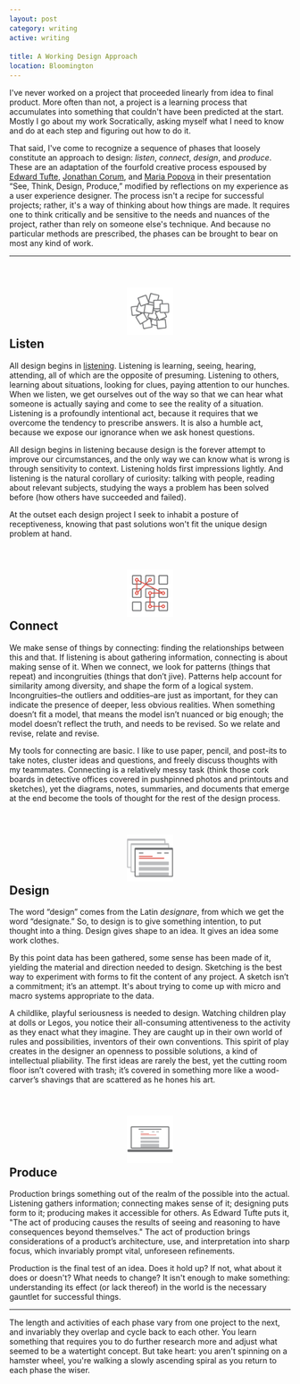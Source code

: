 ```yaml
---
layout: post
category: writing
active: writing

title: A Working Design Approach
location: Bloomington
---
```


I've never worked on a project that proceeded linearly from idea to final product. More often than not, a project is a learning process that accumulates into something that couldn't have been predicted at the start. Mostly I go about my work Socratically, asking myself what I need to know and do at each step and figuring out how to do it.

That said, I've come to recognize a sequence of phases that loosely constitute an approach to design: *listen*, *connect*, *design*, and *produce*. These are an adaptation of the fourfold creative process espoused by [Edward Tufte](http://www.edwardtufte.com/tufte/), [Jonathan Corum](http://13pt.com/corum/), and [Maria Popova](http://www.brainpickings.org/about/) in their presentation “See, Think, Design, Produce,” modified by reflections on my experience as a user experience designer. The process isn't a recipe for successful projects; rather, it's a way of thinking about how things are made. It requires one to think critically and be sensitive to the needs and nuances of the project, rather than rely on someone else's technique. And because no particular methods are prescribed, the phases can be brought to bear on most any kind of work.

---

<figure style="margin: 4em auto -2em auto; width: 6em;">
	<img src="img/writing/approach-listen.svg" alt="Illustration of some cards.">
</figure>

## Listen

All design begins in [listening](https://ia.net/know-how/putting-thought-into-things). Listening is learning, seeing, hearing, attending, all of which are the opposite of presuming. Listening to others, learning about situations, looking for clues, paying attention to our hunches. When we listen, we get ourselves out of the way so that we can hear what someone is actually saying and come to see the reality of a situation. Listening is a profoundly intentional act, because it requires that we overcome the tendency to prescribe answers. It is also a humble act, because we expose our ignorance when we ask honest questions.

All design begins in listening because design is the forever attempt to improve our circumstances, and the only way we can know what is wrong is through sensitivity to context. Listening holds first impressions lightly. And listening is the natural corollary of curiosity: talking with people, reading about relevant subjects, studying the ways a problem has been solved before (how others have succeeded and failed).

At the outset each design project I seek to inhabit a posture of receptiveness, knowing that past solutions won't fit the unique design problem at hand.

<figure style="margin: 4em auto -2em auto; width: 6em;">
	<img src="img/writing/approach-connect.svg" alt="Illustration of connection.">
</figure>

## Connect

We make sense of things by connecting: finding the relationships between this and that. If listening is about gathering information, connecting is about making sense of it. When we connect, we look for patterns (things that repeat) and incongruities (things that don’t jive). Patterns help account for similarity among diversity, and shape the form of a logical system. Incongruities–the outliers and oddities–are just as important, for they can indicate the presence of deeper, less obvious realities. When something doesn’t fit a model, that means the model isn’t nuanced or big enough; the model doesn’t reflect the truth, and needs to be revised. So we relate and revise, relate and revise.

My tools for connecting are basic. I like to use paper, pencil, and post-its to take notes, cluster ideas and questions, and freely discuss thoughts with my teammates. Connecting is a relatively messy task (think those cork boards in detective offices covered in pushpinned photos and printouts and sketches), yet the diagrams, notes, summaries, and documents that emerge at the end become the tools of thought for the rest of the design process.


<figure style="margin: 4em auto -2em auto; width: 6em;">
	<img src="img/writing/approach-design.svg" alt="Illustration of some wireframes.">
</figure>

## Design

The word “design” comes from the Latin *designare*, from which we get the word “designate.” So, to design is to give something intention, to put thought into a thing. Design gives shape to an idea. It gives an idea some work clothes.

By this point data has been gathered, some sense has been made of it, yielding the material and direction needed to design. Sketching is the best way to experiment with forms to fit the content of any project. A sketch isn’t a commitment; it’s an attempt. It's about trying to come up with micro and macro systems appropriate to the data.

A childlike, playful seriousness is needed to design. Watching children play at dolls or Legos, you notice their all-consuming attentiveness to the activity as they enact what they imagine. They are caught up in their own world of rules and possibilities, inventors of their own conventions. This spirit of play creates in the designer an openness to possible solutions, a kind of intellectual pliability. The first ideas are rarely the best, yet the cutting room floor isn’t covered with trash; it’s covered in something more like a wood-carver’s shavings that are scattered as he hones his art.


<figure style="margin: 4em auto -2em auto; width: 6em;">
	<img src="img/writing/approach-produce.svg" alt="Illustration of a screen.">
</figure>

## Produce

Production brings something out of the realm of the possible into the actual. Listening gathers information; connecting makes sense of it; designing puts form to it; producing makes it accessible for others. As Edward Tufte puts it, "The act of producing causes the results of seeing and reasoning to have consequences beyond themselves." The act of production brings considerations of a product’s architecture, use, and interpretation into sharp focus, which invariably prompt vital, unforeseen refinements.

Production is the final test of an idea. Does it hold up? If not, what about it does or doesn't? What needs to change? It isn't enough to make something: understanding its effect (or lack thereof) in the world is the necessary gauntlet for successful things.

<hr>

The length and activities of each phase vary from one project to the next, and invariably they overlap and cycle back to each other. You learn something that requires you to do further research more and adjust what seemed to be a watertight concept. But take heart: you aren't spinning on a hamster wheel, you're walking a slowly ascending spiral as you return to each phase the wiser.